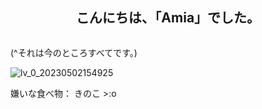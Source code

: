 <h2 align="center">こんにちは、「Amia」でした。</h2>
<p align="center" alt="" width="">
    <img alt="" src="assets/standard.gif">

(^それは今のところすべてです。)


![lv_0_20230502154925](https://user-images.githubusercontent.com/132329107/235598805-643b6856-3474-42d8-8ef6-428d2306814f.gif)


嫌いな食べ物： きのこ >:o
